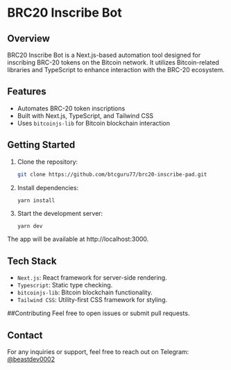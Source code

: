 # BRC20 Inscribe Bot

## Overview
BRC20 Inscribe Bot is a Next.js-based automation tool designed for inscribing BRC-20 tokens on the Bitcoin network. It utilizes Bitcoin-related libraries and TypeScript to enhance interaction with the BRC-20 ecosystem.

## Features
- Automates BRC-20 token inscriptions
- Built with Next.js, TypeScript, and Tailwind CSS
- Uses `bitcoinjs-lib` for Bitcoin blockchain interaction

## Getting Started

1. Clone the repository:

   ```bash
   git clone https://github.com/btcguru77/brc20-inscribe-pad.git
2. Install dependencies:

   ```bash
   yarn install
3. Start the development server:

   ```
   yarn dev
The app will be available at http://localhost:3000.

## Tech Stack
- `Next.js`: React framework for server-side rendering.
- `Typescript`: Static type checking.
- `bitcoinjs-lib`: Bitcoin blockchain functionality.
- `Tailwind CSS`: Utility-first CSS framework for styling.

##Contributing
Feel free to open issues or submit pull requests.

## Contact
For any inquiries or support, feel free to reach out on Telegram: [@beastdev0002](https://t.me/beastdev0002)
